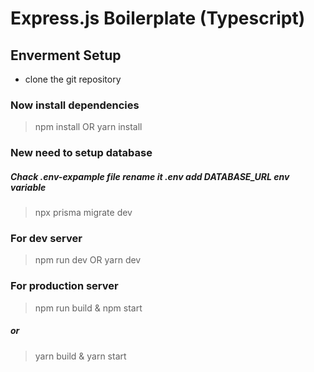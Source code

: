 # Express.js Boilerplate (Typescript)

## Enverment Setup

- clone the git repository

### Now install dependencies

> npm install OR yarn install

### New need to setup database

##### Chack _.env-expample_ file rename it _.env_ add **DATABASE_URL** env variable

> npx prisma migrate dev

### For dev server

> npm run dev OR yarn dev

### For production server

> npm run build & npm start

##### or

> yarn build & yarn start
